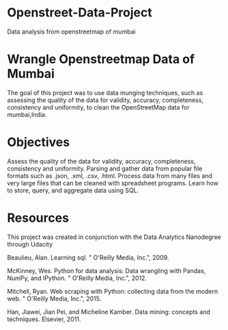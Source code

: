 # Openstreet-Data-Project
Data analysis from openstreetmap of mumbai

# Wrangle Openstreetmap Data of Mumbai

The goal of this project was to use data munging techniques, such as assessing the quality of the data for validity, accuracy, completeness, consistency and uniformity, to clean the OpenStreetMap data for mumbai,India.

# Objectives

Assess the quality of the data for validity, accuracy, completeness, consistency and uniformity.
Parsing and gather data from popular file formats such as .json, .xml, .csv, .html.
Process data from many files and very large files that can be cleaned with spreadsheet programs.
Learn how to store, query, and aggregate data using SQL.

# Resources

This project was created in conjunction with the Data Analytics Nanodegree through Udacity

Beaulieu, Alan. Learning sql. " O'Reilly Media, Inc.", 2009.

McKinney, Wes. Python for data analysis: Data wrangling with Pandas, NumPy, and IPython. " O'Reilly Media, Inc.", 2012.

Mitchell, Ryan. Web scraping with Python: collecting data from the modern web. " O'Reilly Media, Inc.", 2015.

Han, Jiawei, Jian Pei, and Micheline Kamber. Data mining: concepts and techniques. Elsevier, 2011.
